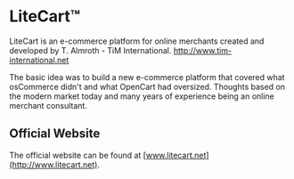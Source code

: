 LiteCart™
=========
LiteCart is an e-commerce platform for online merchants created and developed by T. Almroth - TiM International. http://www.tim-international.net

The basic idea was to build a new e-commerce platform that covered what osCommerce didn't and what OpenCart had oversized. Thoughts based on the modern market today and many years of experience being an online merchant consultant.

Official Website
----------------
The official website can be found at [www.litecart.net](http://www.litecart.net).
